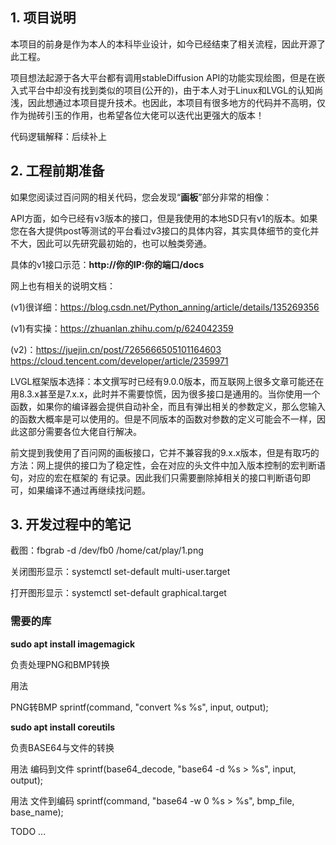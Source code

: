## 1. 项目说明

本项目的前身是作为本人的本科毕业设计，如今已经结束了相关流程，因此开源了此工程。

项目想法起源于各大平台都有调用stableDiffusion API的功能实现绘图，但是在嵌入式平台中却没有找到类似的项目(公开的)，由于本人对于Linux和LVGL的认知尚浅，因此想通过本项目提升技术。也因此，本项目有很多地方的代码并不高明，仅作为抛砖引玉的作用，也希望各位大佬可以迭代出更强大的版本！

代码逻辑解释：后续补上

## 2. 工程前期准备		

如果您阅读过百问网的相关代码，您会发现“**画板**”部分非常的相像：

API方面，如今已经有v3版本的接口，但是我使用的本地SD只有v1的版本。如果您在各大提供post等测试的平台看过v3接口的具体内容，其实具体细节的变化并不大，因此可以先研究最初始的，也可以触类旁通。

具体的v1接口示范：**http://你的IP:你的端口/docs**

网上也有相关的说明文档：

(v1)很详细：https://blog.csdn.net/Python_anning/article/details/135269356

(v1)有实操：https://zhuanlan.zhihu.com/p/624042359

(v2)：https://juejin.cn/post/7265666505101164603		https://cloud.tencent.com/developer/article/2359971

LVGL框架版本选择：本文撰写时已经有9.0.0版本，而互联网上很多文章可能还在用8.3.x甚至是7.x.x，此时并不需要惊慌，因为很多接口是通用的。当你使用一个函数，如果你的编译器会提供自动补全，而且有弹出相关的参数定义，那么您输入的函数大概率是可以使用的。但是不同版本的函数对参数的定义可能会不一样，因此这部分需要各位大佬自行解决。

前文提到我使用了百问网的画板接口，它并不兼容我的9.x.x版本，但是有取巧的方法：网上提供的接口为了稳定性，会在对应的头文件中加入版本控制的宏判断语句，对应的宏在框架的 有记录。因此我们只需要删除掉相关的接口判断语句即可，如果编译不通过再继续找问题。

## 3. 开发过程中的笔记

截图：fbgrab -d /dev/fb0 /home/cat/play/1.png

关闭图形显示：systemctl set-default multi-user.target

打开图形显示：systemctl set-default graphical.target

### 需要的库

**sudo apt install imagemagick**

负责处理PNG和BMP转换

用法 

PNG转BMP sprintf(command, "convert %s %s", input, output);

**sudo apt install coreutils**

负责BASE64与文件的转换

用法 编码到文件 sprintf(base64_decode, "base64 -d %s > %s", input, output);

用法 文件到编码 sprintf(command, "base64 -w 0 %s > %s", bmp_file, base_name);







TODO ...
